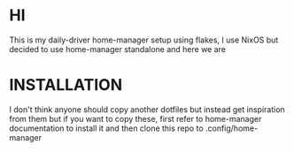 # HI
This is my daily-driver home-manager setup using flakes, I use NixOS but
decided to use home-manager standalone and here we are

# INSTALLATION
I don't think anyone should copy another dotfiles but instead get inspiration
from them but if you want to copy these, first refer to home-manager documentation
to install it and then clone this repo to .config/home-manager
